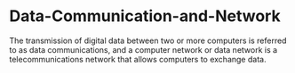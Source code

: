 # Data-Communication-and-Network
The transmission of digital data between two or more computers is referred to as data communications, and a computer network or data network is a telecommunications network that allows computers to exchange data.

